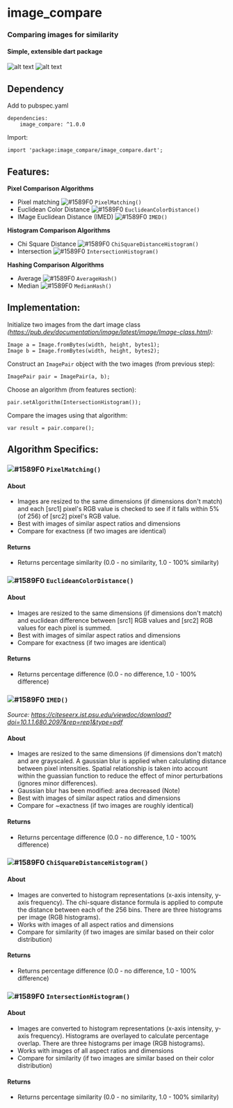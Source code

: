 # image_compare
### Comparing images for similarity
#### Simple, extensible dart package

![alt text](https://github.com/nitinramadoss/image_compare/blob/main/seven2.PNG) ![alt text](https://github.com/nitinramadoss/image_compare/blob/main/seven.PNG)

## Dependency
Add to pubspec.yaml
```
dependencies:
    image_compare: ^1.0.0
```

Import:
```
import 'package:image_compare/image_compare.dart';
```

## Features:
**Pixel Comparison Algorithms**
- Pixel matching ![#1589F0](https://via.placeholder.com/15/1589F0/000000?text=+) `PixelMatching()`
- Euclidean Color Distance ![#1589F0](https://via.placeholder.com/15/1589F0/000000?text=+) `EuclideanColorDistance()`
- IMage Euclidean Distance (IMED) ![#1589F0](https://via.placeholder.com/15/1589F0/000000?text=+) `IMED()`

**Histogram Comparison Algorithms**
- Chi Square Distance ![#1589F0](https://via.placeholder.com/15/1589F0/000000?text=+) `ChiSquareDistanceHistogram()`
- Intersection ![#1589F0](https://via.placeholder.com/15/1589F0/000000?text=+) `IntersectionHistogram()`

**Hashing Comparison Algorithms**
- Average ![#1589F0](https://via.placeholder.com/15/1589F0/000000?text=+) `AverageHash()`
- Median ![#1589F0](https://via.placeholder.com/15/1589F0/000000?text=+) `MedianHash()`

## Implementation:
Initialize two images from the dart image class 
*(https://pub.dev/documentation/image/latest/image/Image-class.html):*
```
Image a = Image.fromBytes(width, height, bytes1);
Image b = Image.fromBytes(width, height, bytes2);
```
Construct an ```ImagePair``` object with the two images (from previous step):
```
ImagePair pair = ImagePair(a, b);
```
Choose an algorithm (from features section):
```
pair.setAlgorithm(IntersectionHistogram());
```
Compare the images using that algorithm:
```
var result = pair.compare();
```

## Algorithm Specifics: 
### ![#1589F0](https://via.placeholder.com/15/1589F0/000000?text=+) `PixelMatching()`

#### About
 - Images are resized to the same dimensions (if dimensions don't match) and each [src1] pixel's RGB value is checked to see if it falls within 5% (of 256) of [src2] pixel's RGB value.
 - Best with images of similar aspect ratios and dimensions
 - Compare for exactness (if two images are identical)

#### Returns
 - Returns percentage similarity (0.0 - no similarity, 1.0 - 100% similarity)

### ![#1589F0](https://via.placeholder.com/15/1589F0/000000?text=+) `EuclideanColorDistance()`

#### About
 - Images are resized to the same dimensions (if dimensions don't match) and euclidean difference between [src1] RGB values and [src2] RGB values for each pixel is summed.
 - Best with images of similar aspect ratios and dimensions
 - Compare for exactness (if two images are identical)

#### Returns
 - Returns percentage difference (0.0 - no difference, 1.0 - 100% difference)

### ![#1589F0](https://via.placeholder.com/15/1589F0/000000?text=+) `IMED()`
*Source: https://citeseerx.ist.psu.edu/viewdoc/download?doi=10.1.1.680.2097&rep=rep1&type=pdf*

#### About
 - Images are resized to the same dimensions (if dimensions don't match) and are grayscaled. A gaussian blur is applied when calculating distance between pixel intensities.    Spatial relationship is taken into account within the guassian function to reduce the effect of minor perturbations (ignores minor differences). 
 - Gaussian blur has been modified: area decreased (Note)
 - Best with images of similar aspect ratios and dimensions
 - Compare for ~exactness (if two images are roughly identical)

#### Returns
 - Returns percentage difference (0.0 - no difference, 1.0 - 100% difference)

### ![#1589F0](https://via.placeholder.com/15/1589F0/000000?text=+) `ChiSquareDistanceHistogram()`

#### About
 - Images are converted to histogram representations (x-axis intensity, y-axis frequency). The chi-square distance formula is applied to compute the distance between each of the 256 bins. There are three histograms per image (RGB histograms).  
 - Works with images of all aspect ratios and dimensions
 - Compare for similarity (if two images are similar based on their color distribution)

#### Returns
 - Returns percentage difference (0.0 - no difference, 1.0 - 100% difference)

### ![#1589F0](https://via.placeholder.com/15/1589F0/000000?text=+) `IntersectionHistogram()`

#### About
 - Images are converted to histogram representations (x-axis intensity, y-axis frequency). Histograms are overlayed to calculate percentage overlap. There are three histograms per image (RGB histograms).  
 - Works with images of all aspect ratios and dimensions
 - Compare for similarity (if two images are similar based on their color distribution)

#### Returns
 - Returns percentage similarity (0.0 - no similarity, 1.0 - 100% similarity)


